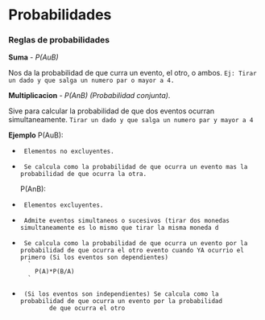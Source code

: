 # **Probabilidades**

### **Reglas de probabilidades**

**Suma** - *P(AuB)*

Nos da la probabilidad de que curra un evento, el otro, o ambos.
`
  Ej: Tirar un dado y que salga un numero par o mayor a 4.
`

**Multiplicacion** - *P(AnB) (Probabilidad conjunta)*.

Sive para calcular la probabilidad de que dos eventos ocurran simultaneamente.
`
  Tirar un dado y que salga un numero par y mayor a 4
`


**Ejemplo**
  P(AuB):
*      Elementos no excluyentes.
*      Se calcula como la probabilidad de que ocurra un evento mas la probabilidad de que ocurra la otra.
          
  P(AnB):
*      Elementos excluyentes.
*      Admite eventos simultaneos o sucesivos (tirar dos monedas simultaneamente es lo mismo que tirar la misma moneda d
*      Se calcula como la probabilidad de que ocurra un evento por la probabilidad de que ocurra el otro evento cuando YA ocurrio el primero (Si los eventos son dependientes)    
        `
          P(A)*P(B/A)
        `
*      (Si los eventos son independientes) Se calcula como la probabilidad de que ocurra un evento por la probabilidad
              de que ocurra el otro
          
